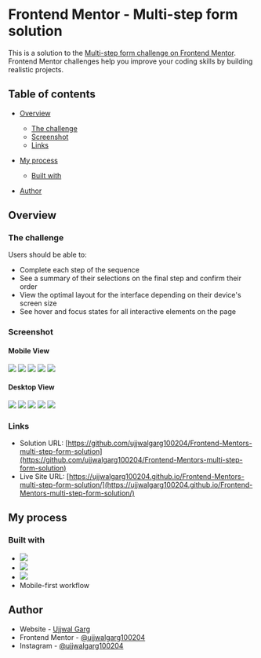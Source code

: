 # Frontend Mentor - Multi-step form solution

This is a solution to
the [Multi-step form challenge on Frontend Mentor](https://www.frontendmentor.io/challenges/multistep-form-YVAnSdqQBJ).
Frontend Mentor challenges help you improve your coding skills by building realistic projects.

## Table of contents

- [Overview](#overview)
    - [The challenge](#the-challenge)
    - [Screenshot](#screenshot)
    - [Links](#links)
- [My process](#my-process)
    - [Built with](#built-with)

- [Author](#author)

## Overview

### The challenge

Users should be able to:

- Complete each step of the sequence
- See a summary of their selections on the final step and confirm their order
- View the optimal layout for the interface depending on their device's screen size
- See hover and focus states for all interactive elements on the page

### Screenshot

#### Mobile View

![](./screenshots/mobile-step-1.png)
![](./screenshots/mobile-step-2.png)
![](./screenshots/mobile-step-3.png)
![](./screenshots/mobile-step-4.png)
![](./screenshots/mobile-thank-you.png)

#### Desktop View

![](./screenshots/desktop-step-1.png)
![](./screenshots/desktop-step-2.png)
![](./screenshots/desktop-step-3.png)
![](./screenshots/desktop-step-4.png)
![](./screenshots/desktop-thank-you.jpg)

### Links

- Solution
  URL: [https://github.com/ujjwalgarg100204/Frontend-Mentors-multi-step-form-solution](https://github.com/ujjwalgarg100204/Frontend-Mentors-multi-step-form-solution)
- Live Site
  URL: [https://ujjwalgarg100204.github.io/Frontend-Mentors-multi-step-form-solution/](https://ujjwalgarg100204.github.io/Frontend-Mentors-multi-step-form-solution/)

## My process

### Built with

- ![](https://img.shields.io/badge/React-20232A?style=for-the-badge&logo=react&logoColor=61DAFB)
- ![](https://img.shields.io/badge/Tailwind_CSS-38B2AC?style=for-the-badge&logo=tailwind-css&logoColor=white)
- ![](https://img.shields.io/badge/TypeScript-007ACC?style=for-the-badge&logo=typescript&logoColor=white)
- Mobile-first workflow

## Author

- Website - [Ujjwal Garg](https://github.com/ujjwalgarg100204)
- Frontend Mentor - [@ujjwalgarg100204](https://www.frontendmentor.io/profile/ujjwalgarg100204)
- Instagram - [@ujjwalgarg100204](https://www.instagram.com/ujjwalgarg100204/)
